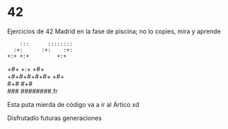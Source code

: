 # 42
Ejercicios de 42 Madrid en la fase de piscina; no lo copies, mira y aprende

        :::      ::::::::   
      :+:      :+:    :+:   
    +:+ +:+         +:+     
  +#+  +:+       +#+        
+#+#+#+#+#+   +#+           
     #+#    #+#             
    ###   ########.fr



Esta puta mierda de código va a ir al Ártico xd

Disfrutadlo futuras generaciones
